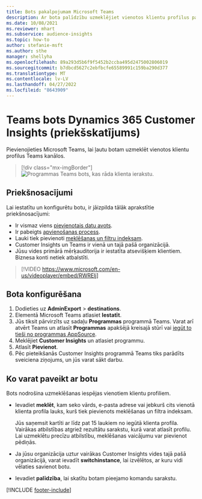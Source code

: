 ```yaml
---
title: Bots pakalpojumam Microsoft Teams
description: Ar bota palīdzību uzmeklējiet vienotos klientu profilus pakalpojumā Microsoft Teams.
ms.date: 10/08/2021
ms.reviewer: mhart
ms.subservice: audience-insights
ms.topic: how-to
author: stefanie-msft
ms.author: sthe
manager: shellyha
ms.openlocfilehash: 89a293d5b6f9f5452b2ccba495d2475002806019
ms.sourcegitcommit: b7dbcd5627c2ebfbcfe65589991c159ba290d377
ms.translationtype: MT
ms.contentlocale: lv-LV
ms.lasthandoff: 04/27/2022
ms.locfileid: "8643909"
---
```

# <a name="teams-bot-for-dynamics-365-customer-insights-preview"></a>Teams bots Dynamics 365 Customer Insights (priekšskatījums)

Pievienojieties Microsoft Teams, lai ļautu botam uzmeklēt vienotos klientu profilus Teams kanālos.

> [!div class="mx-imgBorder"]
> ![Programmas Teams bots, kas rāda klienta ierakstu.](media/teams-bot.png "Programmas Teams bots rāda klienta ierakstu")

## <a name="prerequisites"></a>Priekšnosacījumi

Lai iestatītu un konfigurētu botu, ir jāizpilda tālāk aprakstītie priekšnosacījumi:

- Ir vismaz viens [pievienotais datu avots](data-sources.md).
- Ir pabeigts [apvienošanas process](data-unification.md).
- Lauki tiek pievienoti [meklēšanas un filtru indeksam](search-filter-index.md).
- Customer Insights un Teams ir vienā un tajā pašā organizācijā.
- Jūsu vides primārā mērķauditorija ir iestatīta atsevišķiem klientiem. Biznesa konti netiek atbalstīti.


> [!VIDEO https://www.microsoft.com/en-us/videoplayer/embed/RWRElj]

## <a name="configure-the-bot"></a>Bota konfigurēšana

1. Dodieties uz **AdminExport** > **destinations**.
1. Elementā Microsoft Teams atlasiet **Iestatīt**.
1. Jūs tiksit pārvirzīts uz sadaļu **Programmas** programmā Teams. Varat arī atvērt Teams un atlasīt **Programmas** apakšējā kreisajā stūrī vai [iegūt to tieši no programmas AppSource](https://go.microsoft.com/fwlink/?linkid=2124104).
1. Meklējiet **Customer Insights** un atlasiet programmu.
1. Atlasīt **Pievienot**.
1. Pēc pieteikšanās Customer Insights programmā Teams tiks parādīts sveiciena ziņojums, un jūs varat sākt darbu.

## <a name="things-you-can-do-with-the-bot"></a>Ko varat paveikt ar botu

Bots nodrošina uzmeklēšanas iespējas vienotiem klientu profiliem.

- Ievadiet **meklēt**, kam seko vārds, e-pasta adrese vai jebkurš cits vienotā klienta profila lauks, kurš tiek pievienots meklēšanas un filtra indeksam.

  Jūs saņemsit kartīti ar līdz pat 15 laukiem no iegūtā klienta profila. Vairākas atbilstības atgriež rezultātu sarakstu, kurā varat atlasīt profilu. Lai uzmeklētu precīzu atbilstību, meklēšanas vaicājumu var pievienot pēdiņās.

- Ja jūsu organizācija uztur vairākas Customer Insights vides tajā pašā organizācijā, varat ievadīt **switchinstance**, lai izvēlētos, ar kuru vidi vēlaties savienot botu.

- Ievadiet **palīdzība**, lai skatītu botam pieejamo komandu sarakstu.  


[!INCLUDE [footer-include](includes/footer-banner.md)]